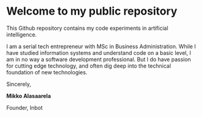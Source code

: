# Welcome to my public repository

This Github repository contains my code experiments in artificial intelligence.

I am a serial tech entrepreneur with MSc in Business Administration. While I have studied information systems and understand code on a basic level, I am in no way a software development professional. But I do have passion for cutting edge technology, and often dig deep into the technical foundation of new technologies.

Sincerely,

**Mikko Alasaarela**

Founder, Inbot
